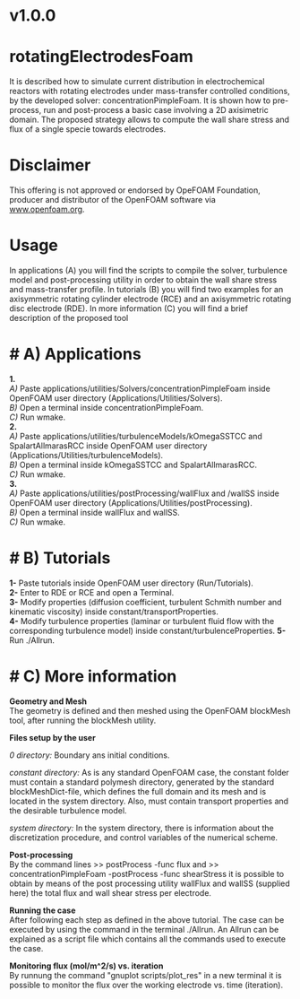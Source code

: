 # v1.0.0
# rotatingElectrodesFoam
It is described how to simulate current distribution in electrochemical reactors with rotating electrodes under mass-transfer controlled conditions, by the developed solver: concentrationPimpleFoam. It is shown how to pre-process, run and post-process a basic case involving a 2D axisimetric domain. 
The proposed strategy allows to compute the wall share stress and flux of a single specie towards electrodes.

# Disclaimer
This offering is not approved or endorsed by OpeFOAM Foundation, producer and distributor of the OpenFOAM software via www.openfoam.org.

# Usage
In applications (A) you will find the scripts to compile the solver, turbulence model and post-processing utility in order to obtain the wall share stress and mass-transfer profile.
In tutorials (B) you will find two examples for an axisymmetric rotating cylinder electrode (RCE) and an axisymmetric rotating disc electrode (RDE). 
In more information (C) you will find a brief description of the proposed tool

# #  A) Applications
**1.**  
_A)_ Paste applications/utilities/Solvers/concentrationPimpleFoam inside OpenFOAM user directory (Applications/Utilities/Solvers).  
_B)_ Open a terminal inside concentrationPimpleFoam.  
_C)_ Run wmake.  
**2.**  
_A)_ Paste applications/utilities/turbulenceModels/kOmegaSSTCC and SpalartAllmarasRCC inside OpenFOAM user directory (Applications/Utilities/turbulenceModels).  
_B)_ Open a terminal inside kOmegaSSTCC and SpalartAllmarasRCC.  
_C)_ Run wmake.  
**3.**  
_A)_ Paste applications/utilities/postProcessing/wallFlux and /wallSS inside OpenFOAM user directory (Applications/Utilities/postProcessing).  
_B)_ Open a terminal inside wallFlux and wallSS.  
_C)_ Run wmake.  

# #  B) Tutorials
**1-** Paste tutorials inside OpenFOAM user directory (Run/Tutorials).  
**2-** Enter to RDE or RCE and open a Terminal.  
**3-** Modify properties (diffusion coefficient, turbulent Schmith number and kinematic viscosity) inside constant/transportProperties.  
**4-** Modify turbulence properties (laminar or turbulent fluid flow with the corresponding turbulence model) inside constant/turbulenceProperties. 
**5-** Run ./Allrun.  

# # C) More information
**Geometry and Mesh**  
The geometry is defined and then meshed using the OpenFOAM blockMesh tool, after running the blockMesh utility. 

**Files setup by the user**  

_0 directory:_ Boundary ans initial conditions. 

_constant directory:_ As is any standard OpenFOAM case, the constant folder must contain a standard polymesh directory, generated by the standard blockMeshDict-file, which defines the full domain and its mesh and is located in the system directory. Also, must contain transport properties and the desirable turbulence model.

_system directory:_ In the system directory, there is information about the discretization procedure, and control variables of the numerical scheme. 

**Post-processing**  
By the command lines >> postProcess -func flux and >> concentrationPimpleFoam -postProcess -func shearStress it is possible to obtain by means of the post processing utility wallFlux and wallSS (supplied here) the total flux and wall shear stress per electrode.

**Running the case**  
After following each step as defined in the above tutorial. The case can be executed by using the command in the terminal ./Allrun. An Allrun can be explained as a script file which contains all the commands used to execute the case.

**Monitoring flux (mol/m^2/s) vs. iteration**  
By runnung the command "gnuplot scripts/plot_res" in a new terminal it is possible to monitor the flux over the working electrode vs. time (iteration).


